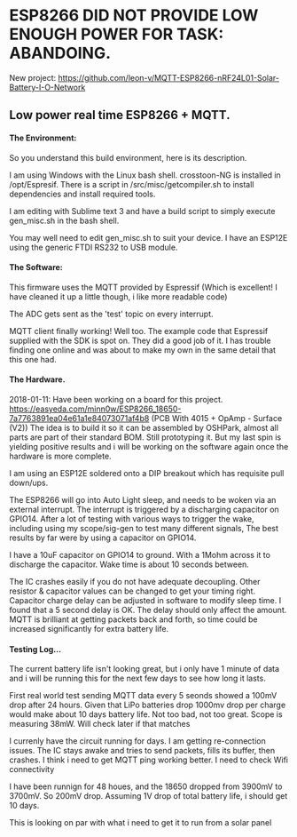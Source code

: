# ESP8266 DID NOT PROVIDE LOW ENOUGH POWER FOR TASK: ABANDOING.
New project: https://github.com/leon-v/MQTT-ESP8266-nRF24L01-Solar-Battery-I-O-Network

## Low power real time ESP8266 + MQTT.

#### The Environment:
So you understand this build environment, here is its description.

I am using Windows with the Linux bash shell. crosstoon-NG is installed in /opt/Espresif.
There is a script in /src/misc/getcompiler.sh to install dependencies and install required tools.

I am editing with Sublime text 3 and have a build script to simply execute gen_misc.sh in the bash shell.

You may well need to edit gen_misc.sh to suit your device. I have an ESP12E using the generic FTDI RS232 to USB module.


#### The Software:
This firmware uses the MQTT provided by Espressif (Which is excellent! I have cleaned it up a little though, i like more readable code)

The ADC gets sent as the 'test' topic on every interrupt.

MQTT client finally working! Well too.
The example code that Espressif supplied with the SDK is spot on. They did a good job of it.
I has trouble finding one online and was about to make my own in the same detail that this one had.

#### The Hardware.
2018-01-11: Have been working on a board for this project.
https://easyeda.com/minn0w/ESP8266_18650-7a7763891ea04e61a1e84073071af4b8 (PCB With 4015 + OpAmp - Surface (V2))
The idea is to build it so it can be assembled by OSHPark, almost all parts are part of their standard BOM.
Still prototyping it. But my last spin is yielding positive results and i will be working on the software again once the hardware is more complete.

I am using an ESP12E soldered onto a DIP breakout which has requisite pull down/ups.

The ESP8266 will go into Auto Light sleep, and needs to be woken via an external interrupt.
The interrupt is triggered by a discharging capacitor on GPIO14.
After a lot of testing with various ways to trigger the wake, including using my scope/sig-gen to test many different signals,
The best results by far were by using a capacitor on GPIO14.

I have a 10uF capacitor on GPIO14 to ground. With a 1Mohm across it to discharge the capacitor.
Wake time is about 10 seconds between.

The IC crashes easily if you do not have adequate decoupling.
Other resistor & capacitor values can be changed to get your timing right.
Capacitor charge delay can be adjusted in software to modify sleep time.
I found that a 5 second delay is OK. The delay should only affect the amount.
MQTT is brilliant at getting packets back and forth, so time could be increased significantly for extra battery life.


#### Testing Log...

The current battery life isn't looking great, but i only have 1 minute of data and i will be running this for the next few days to see how long it lasts.

First real world test sending MQTT data every 5 seonds showed a 100mV drop after 24 hours.
Given that LiPo batteries drop 1000mv drop per charge would make about 10 days battery life.
Not too bad, not too great.
Scope is measuring 38mW. Will check later if that matches


I currenly have the circuit running for days.
I am getting re-connection issues. The IC stays awake and tries to send packets, fills its buffer, then crashes.
I think i need to get MQTT ping working better.
I need to check Wifi connectivity

I have been runnign for 48 houes, and the 18650 dropped from 3900mV to 3700mV.
So 200mV drop. Assuming 1V drop of total battery life, i should get 10 days.

This is looking on par with what i need to get it to run from a solar panel

